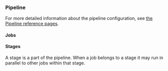 ### Pipeline
For more detailed information about the pipeline configuration, see
[the Pipeline reference pages](./reference/pipelineq.md).

#### Jobs


#### Stages
A stage is a part of the pipeline.  When a job belongs to a stage it may run in parallel to other jobs within that stage.

